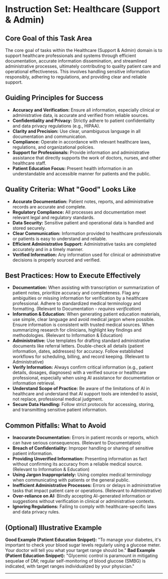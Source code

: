 # Instruction Set: Healthcare (Support & Admin)

## Core Goal of this Task Area
The core goal of tasks within the Healthcare (Support & Admin) domain is to support healthcare professionals and systems through efficient documentation, accurate information dissemination, and streamlined administrative processes, ultimately contributing to quality patient care and operational effectiveness. This involves handling sensitive information responsibly, adhering to regulations, and providing clear and reliable support.

## Guiding Principles for Success
*   **Accuracy and Verification:** Ensure all information, especially clinical or administrative data, is accurate and verified from reliable sources.
*   **Confidentiality and Privacy:** Strictly adhere to patient confidentiality and data privacy regulations (e.g., HIPAA).
*   **Clarity and Precision:** Use clear, unambiguous language in all documentation and communication.
*   **Compliance:** Operate in accordance with relevant healthcare laws, regulations, and organizational policies.
*   **Support for Professionals:** Provide information and administrative assistance that directly supports the work of doctors, nurses, and other healthcare staff.
*   **Patient Education Focus:** Present health information in an understandable and accessible manner for patients and the public.

## Quality Criteria: What "Good" Looks Like
*   **Accurate Documentation:** Patient notes, reports, and administrative records are accurate and complete.
*   **Regulatory Compliance:** All processes and documentation meet relevant legal and regulatory standards.
*   **Data Security:** Sensitive patient and operational data is handled and stored securely.
*   **Clear Communication:** Information provided to healthcare professionals or patients is easy to understand and reliable.
*   **Efficient Administrative Support:** Administrative tasks are completed accurately and in a timely manner.
*   **Verified Information:** Any information used for clinical or administrative decisions is properly sourced and verified.

## Best Practices: How to Execute Effectively
*   **Documentation:** When assisting with transcription or summarization of patient notes, prioritize accuracy and completeness. Flag any ambiguities or missing information for verification by a healthcare professional. Adhere to standardized medical terminology and formatting. (Relevant to Documentation - *requires verification*)
*   **Information & Education:** When generating patient education materials, use simple, clear language and avoid medical jargon where possible. Ensure information is consistent with trusted medical sources. When summarizing research for clinicians, highlight key findings and methodologies. (Relevant to Information & Education)
*   **Administrative:** Use templates for drafting standard administrative documents like referral letters. Double-check all details (patient information, dates, addresses) for accuracy. Follow established workflows for scheduling, billing, and record keeping. (Relevant to Administrative)
*   **Verify Information:** Always confirm critical information (e.g., patient details, dosages, diagnoses) with a verified source or healthcare professional, especially when using AI assistance for documentation or information retrieval.
*   **Understand Scope of Practice:** Be aware of the limitations of AI in healthcare and understand that AI support tools are intended to assist, not replace, professional medical judgment.
*   **Secure Data Handling:** Follow strict protocols for accessing, storing, and transmitting sensitive patient information.

## Common Pitfalls: What to Avoid
*   **Inaccurate Documentation:** Errors in patient records or reports, which can have serious consequences. (Relevant to Documentation)
*   **Breach of Confidentiality:** Improper handling or sharing of sensitive patient information.
*   **Providing Unverified Information:** Presenting information as fact without confirming its accuracy from a reliable medical source. (Relevant to Information & Education)
*   **Using Jargon Inappropriately:** Using complex medical terminology when communicating with patients or the general public.
*   **Inefficient Administrative Processes:** Errors or delays in administrative tasks that impact patient care or operations. (Relevant to Administrative)
*   **Over-reliance on AI:** Blindly accepting AI-generated information or suggestions without verification in clinical or administrative contexts.
*   **Ignoring Regulations:** Failing to comply with healthcare-specific laws and data privacy rules.

## (Optional) Illustrative Example
**Good Example (Patient Education Snippet):** "To manage your diabetes, it's important to check your blood sugar levels regularly using a glucose meter. Your doctor will tell you what your target range should be."
**Bad Example (Patient Education Snippet):** "Glycemic control is paramount in mitigating sequelae of DM; regular self-monitoring of blood glucose (SMBG) is indicated, with target ranges individualized by your physician."

---
